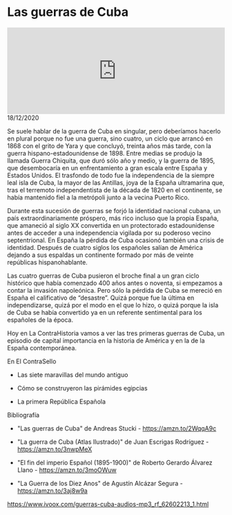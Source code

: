 # Las guerras de Cuba 
<iframe id='audio_88903085' frameborder='0' allowfullscreen='' scrolling='no' height='200' style='width:100%;' src='https://www.ivoox.com/player_ej_62602213_6_1.html' loading='lazy'></iframe>18/12/2020

Se suele hablar de la guerra de Cuba en singular, pero deberíamos hacerlo en plural porque no fue una guerra, sino cuatro, un ciclo que arrancó en 1868 con el grito de Yara y que concluyó, treinta años más tarde, con la guerra hispano-estadounidense de 1898. Entre medias se produjo la llamada Guerra Chiquita, que duró sólo año y medio, y la guerra de 1895, que desembocaría en un enfrentamiento a gran escala entre España y Estados Unidos. El trasfondo de todo fue la independencia de la siempre leal isla de Cuba, la mayor de las Antillas, joya de la España ultramarina que, tras el terremoto independentista de la década de 1820 en el continente, se había mantenido fiel a la metrópoli junto a la vecina Puerto Rico.  

 Durante esta sucesión de guerras se forjó la identidad nacional cubana, un país extraordinariamente próspero, más rico incluso que la propia España, que amaneció al siglo XX convertida en un protectorado estadounidense antes de acceder a una independencia vigilada por su poderoso vecino septentrional. En España la pérdida de Cuba ocasionó también una crisis de identidad. Después de cuatro siglos los españoles salían de América dejando a sus espaldas un continente formado por más de veinte repúblicas hispanohablante.  

 Las cuatro guerras de Cuba pusieron el broche final a un gran ciclo histórico que había comenzado 400 años antes o noventa, si empezamos a contar la invasión napoleónica. Pero sólo la pérdida de Cuba se mereció en España el calificativo de “desastre”. Quizá porque fue la última en independizarse, quizá por el modo en el que lo hizo, o quizá porque la isla de Cuba se había convertido ya en un referente sentimental para los españoles de la época.  

 Hoy en La ContraHistoria vamos a ver las tres primeras guerras de Cuba, un episodio de capital importancia en la historia de América y en la de la España contemporánea.  

 En El ContraSello 

 - Las siete maravillas del mundo antiguo 

 - Cómo se construyeron las pirámides egipcias 

 - La primera República Española 

 Bibliografía

 - "Las guerras de Cuba" de Andreas Stucki - https://amzn.to/2WqqA9c

 - "La guerra de Cuba (Atlas Ilustrado)" de Juan Escrigas Rodríguez - https://amzn.to/3nwpMeX

 - "El fin del imperio Español (1895-1900)" de Roberto Gerardo Álvarez Llano - https://amzn.to/3moOWuw

 - "La Guerra de los Diez Anos" de Agustín Alcázar Segura - https://amzn.to/3aj8w9a 

 

https://www.ivoox.com/guerras-cuba-audios-mp3_rf_62602213_1.html
